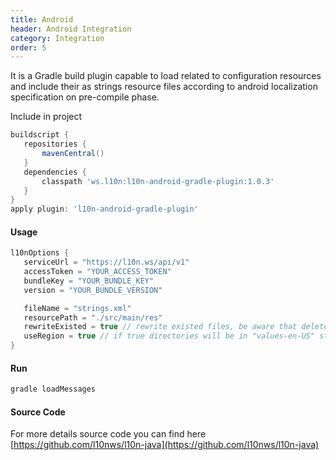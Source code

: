 ```yaml
---
title: Android
header: Android Integration
category: Integration
order: 5
---
```


It is a Gradle build plugin capable to load related to configuration resources and include their as strings resource files according to android localization specification on pre-compile phase.

Include in project
```groovy
buildscript {
   repositories {
       mavenCentral()
   }
   dependencies {
       classpath 'ws.l10n:l10n-android-gradle-plugin:1.0.3'
   }
}
apply plugin: 'l10n-android-gradle-plugin'
```

#### Usage
````groovy
l10nOptions {
   serviceUrl = "https://l10n.ws/api/v1"
   accessToken = "YOUR_ACCESS_TOKEN"
   bundleKey = "YOUR_BUNDLE_KEY"
   version = "YOUR_BUNDLE_VERSION"

   fileName = "strings.xml"
   resourcePath = "./src/main/res"
   rewriteExisted = true // rewrite existed files, be aware that delete current content
   useRegion = true // if true directories will be in "values-en-US" style
}
````

#### Run
````groovy
gradle loadMessages
````


#### Source Code
For more details source code you can find here [https://github.com/l10nws/l10n-java](https://github.com/l10nws/l10n-java)